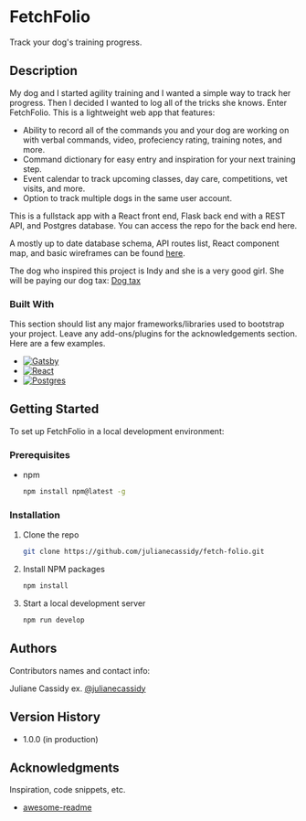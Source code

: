 # FetchFolio

Track your dog's training progress.

## Description

My dog and I started agility training and I wanted a simple way to track her progress. Then I decided I wanted to log all of the tricks she knows. Enter FetchFolio. This is a lightweight web app that features:

- Ability to record all of the commands you and your dog are working on with verbal commands, video, profeciency rating, training notes, and more.
- Command dictionary for easy entry and inspiration for your next training step.
- Event calendar to track upcoming classes, day care, competitions, vet visits, and more.
- Option to track multiple dogs in the same user account.

This is a fullstack app with a React front end, Flask back end with a REST API, and Postgres database. You can access the repo for the back end here.

A mostly up to date database schema, API routes list, React component map, and basic wireframes can be found [here](https://miro.com/app/board/uXjVMk6Oz6w=/?share_link_id=69951837818).

The dog who inspired this project is Indy and she is a very good girl. She will be paying our dog tax:
[Dog tax](/indy.jpg)

### Built With

This section should list any major frameworks/libraries used to bootstrap your project. Leave any add-ons/plugins for the acknowledgements section. Here are a few examples.

* [![Gatsby][Gatsby.js]][Gatsby-url]
* [![React][React.js]][React-url]
* [![Postgres][PostgresSQL.org]][Postgres-url]

## Getting Started

To set up FetchFolio in a local development environment:

### Prerequisites

* npm
  ```sh
  npm install npm@latest -g

### Installation

1. Clone the repo
   ```sh
   git clone https://github.com/julianecassidy/fetch-folio.git
   ```
2. Install NPM packages
   ```sh
   npm install
   ```
3. Start a local development server
    ```sh
    npm run develop
    ```

<!-- ## Help

Any advise for common problems or issues.
```
command to run if program contains helper info
``` -->

## Authors

Contributors names and contact info:

Juliane Cassidy
ex. [@julianecassidy](https://github.com/julianecassidy)

## Version History

* 1.0.0 (in production)

<!-- ## License

This project is licensed under the [NAME HERE] License - see the LICENSE.md file for details -->

## Acknowledgments

Inspiration, code snippets, etc.
* [awesome-readme](https://github.com/matiassingers/awesome-readme)



<!-- MARKDOWN LINKS & IMAGES -->
<!-- https://www.markdownguide.org/basic-syntax/#reference-style-links -->
[contributors-shield]: https://img.shields.io/github/contributors/othneildrew/Best-README-Template.svg?style=for-the-badge
[contributors-url]: https://github.com/othneildrew/Best-README-Template/graphs/contributors
[forks-shield]: https://img.shields.io/github/forks/othneildrew/Best-README-Template.svg?style=for-the-badge
[forks-url]: https://github.com/othneildrew/Best-README-Template/network/members
[stars-shield]: https://img.shields.io/github/stars/othneildrew/Best-README-Template.svg?style=for-the-badge
[stars-url]: https://github.com/othneildrew/Best-README-Template/stargazers
[issues-shield]: https://img.shields.io/github/issues/othneildrew/Best-README-Template.svg?style=for-the-badge
[issues-url]: https://github.com/othneildrew/Best-README-Template/issues
[license-shield]: https://img.shields.io/github/license/othneildrew/Best-README-Template.svg?style=for-the-badge
[license-url]: https://github.com/othneildrew/Best-README-Template/blob/master/LICENSE.txt
[linkedin-shield]: https://img.shields.io/badge/-LinkedIn-black.svg?style=for-the-badge&logo=linkedin&colorB=555
[linkedin-url]: https://linkedin.com/in/othneildrew
[product-screenshot]: images/screenshot.png
[Next.js]: https://img.shields.io/badge/next.js-000000?style=for-the-badge&logo=nextdotjs&logoColor=white
[Next-url]: https://nextjs.org/
[Gatsby.js]: https://img.shields.io/badge/Gatsby-663399?style=for-the-badge&logo=gatsby&logoColor=white
[Gatsby-url]: https://www.gatsbyjs.com/
[React.js]:  	https://img.shields.io/badge/React-20232A?style=for-the-badge&logo=react&logoColor=61DAFB
[React-url]: https://reactjs.org/
[Vue.js]: https://img.shields.io/badge/Vue.js-35495E?style=for-the-badge&logo=vuedotjs&logoColor=4FC08D
[Vue-url]: https://vuejs.org/
[Angular.io]: https://img.shields.io/badge/Angular-DD0031?style=for-the-badge&logo=angular&logoColor=white
[Angular-url]: https://angular.io/
[Svelte.dev]: https://img.shields.io/badge/Svelte-4A4A55?style=for-the-badge&logo=svelte&logoColor=FF3E00
[Svelte-url]: https://svelte.dev/
[Laravel.com]: https://img.shields.io/badge/Laravel-FF2D20?style=for-the-badge&logo=laravel&logoColor=white
[Laravel-url]: https://laravel.com
[Bootstrap.com]: https://img.shields.io/badge/Bootstrap-563D7C?style=for-the-badge&logo=bootstrap&logoColor=white
[Bootstrap-url]: https://getbootstrap.com
[JQuery.com]: https://img.shields.io/badge/jQuery-0769AD?style=for-the-badge&logo=jquery&logoColor=white
[JQuery-url]: https://jquery.com 
[PostgresSQL.org]: https://img.shields.io/badge/PostgreSQL-316192?style=for-the-badge&logo=postgresql&logoColor=white
[Postgres-url]: https://www.postgresql.org/